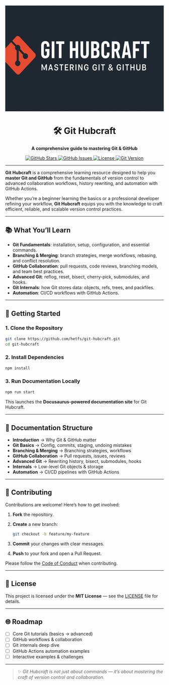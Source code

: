 <p align="center">
  <img src="assets/banner.png" alt="Project Banner" width="800">
</p>

<h1 align="center">🛠️ Git Hubcraft</h1>

<p align="center">
  <strong>A comprehensive guide to mastering Git & GitHub</strong>
</p>

<p align="center">
  <!-- Badges -->
  <a href="https://github.com/hetfs/git-hubcraft/stargazers">
    <img src="https://img.shields.io/github/stars/hetfs/git-hubcraft?style=for-the-badge&logo=github" alt="GitHub Stars"/>
  </a>
  <a href="https://github.com/hetfs/git-hubcraft/issues">
    <img src="https://img.shields.io/github/issues/hetfs/git-hubcraft?style=for-the-badge" alt="GitHub Issues"/>
  </a>
  <a href="https://github.com/hetfs/git-hubcraft/blob/main/LICENSE">
    <img src="https://img.shields.io/github/license/hetfs/git-hubcraft?style=for-the-badge" alt="License"/>
  </a>
  <a href="https://git-scm.com/">
    <img src="https://img.shields.io/badge/Git-v2.30+-orange?style=for-the-badge&logo=git" alt="Git Version"/>
  </a>
</p>

---

**Git Hubcraft** is a comprehensive learning resource designed to help you **master Git and GitHub** from the fundamentals of version control to advanced collaboration workflows, history rewriting, and automation with GitHub Actions.

Whether you’re a beginner learning the basics or a professional developer refining your workflow, **Git Hubcraft** equips you with the knowledge to craft efficient, reliable, and scalable version control practices.

---

## 📚 What You’ll Learn

* **Git Fundamentals**: installation, setup, configuration, and essential commands.
* **Branching & Merging**: branch strategies, merge workflows, rebasing, and conflict resolution.
* **GitHub Collaboration**: pull requests, code reviews, branching models, and team best practices.
* **Advanced Git**: reflog, reset, bisect, cherry-pick, submodules, and hooks.
* **Git Internals**: how Git stores data: objects, refs, trees, and packfiles.
* **Automation**: CI/CD workflows with GitHub Actions.

---

## 🚀 Getting Started

### 1. Clone the Repository
```bash
git clone https://github.com/hetfs/git-hubcraft.git
cd git-hubcraft
````

### 2. Install Dependencies

```bash
npm install
```

### 3. Run Documentation Locally

```bash
npm run start
```

This launches the **Docusaurus-powered documentation site** for Git Hubcraft.

---

## 📖 Documentation Structure

* **Introduction** → Why Git & GitHub matter
* **Git Basics** → Config, commits, staging, undoing mistakes
* **Branching & Merging** → Branching strategies, workflows
* **GitHub Collaboration** → Pull requests, issues, reviews
* **Advanced Git** → Rewriting history, bisect, submodules, hooks
* **Internals** → Low-level Git objects & storage
* **Automation** → CI/CD pipelines with GitHub Actions

---

## 🤝 Contributing

Contributions are welcome! Here’s how to get involved:

1. **Fork** the repository.
2. **Create** a new branch:

   ```bash
   git checkout -b feature/my-feature
   ```
3. **Commit** your changes with clear messages.
4. **Push** to your fork and open a Pull Request.

Please follow the [Code of Conduct](./CODE_OF_CONDUCT.md) when contributing.

---

## 📜 License

This project is licensed under the **MIT License** — see the [LICENSE](./LICENSE) file for details.

---

## 🌐 Roadmap

* [ ] Core Git tutorials (basics → advanced)
* [ ] GitHub workflows & collaboration
* [ ] Git internals deep dive
* [ ] GitHub Actions automation examples
* [ ] Interactive examples & challenges

---

> ✨ *Git Hubcraft is not just about commands — it’s about mastering the craft of version control and collaboration.*
